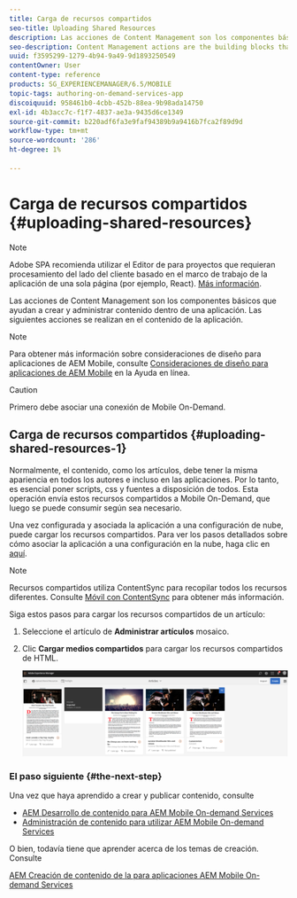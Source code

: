 ```yaml
---
title: Carga de recursos compartidos
seo-title: Uploading Shared Resources
description: Las acciones de Content Management son los componentes básicos que ayudan a crear y administrar contenido dentro de una aplicación. Siga esta página para obtener más información sobre la carga de recursos compartidos.
seo-description: Content Management actions are the building blocks that help to create and manage content within an application. Follow this page to learn about uploading shared resources.
uuid: f3595299-1279-4b94-9a49-9d1893250549
contentOwner: User
content-type: reference
products: SG_EXPERIENCEMANAGER/6.5/MOBILE
topic-tags: authoring-on-demand-services-app
discoiquuid: 958461b0-4cbb-452b-88ea-9b98ada14750
exl-id: 4b3acc7c-f1f7-4837-ae3a-9435d6ce1349
source-git-commit: b220adf6fa3e9faf94389b9a9416b7fca2f89d9d
workflow-type: tm+mt
source-wordcount: '286'
ht-degree: 1%

---
```


# Carga de recursos compartidos {#uploading-shared-resources}

>[!NOTE]
>
>Adobe SPA recomienda utilizar el Editor de para proyectos que requieran procesamiento del lado del cliente basado en el marco de trabajo de la aplicación de una sola página (por ejemplo, React). [Más información](/help/sites-developing/spa-overview.md).

Las acciones de Content Management son los componentes básicos que ayudan a crear y administrar contenido dentro de una aplicación. Las siguientes acciones se realizan en el contenido de la aplicación.

>[!NOTE]
>
>Para obtener más información sobre consideraciones de diseño para aplicaciones de AEM Mobile, consulte [Consideraciones de diseño para aplicaciones de AEM Mobile](https://helpx.adobe.com/digital-publishing-solution/help/design-app.html) en la Ayuda en línea.

>[!CAUTION]
>
>Primero debe asociar una conexión de Mobile On-Demand.

## Carga de recursos compartidos {#uploading-shared-resources-1}

Normalmente, el contenido, como los artículos, debe tener la misma apariencia en todos los autores e incluso en las aplicaciones. Por lo tanto, es esencial poner scripts, css y fuentes a disposición de todos. Esta operación envía estos recursos compartidos a Mobile On-Demand, que luego se puede consumir según sea necesario.

Una vez configurada y asociada la aplicación a una configuración de nube, puede cargar los recursos compartidos. Para ver los pasos detallados sobre cómo asociar la aplicación a una configuración en la nube, haga clic en [aquí](/help/mobile/mobile-apps-ondemand-application-create-configure-action.md).

>[!NOTE]
>
>Recursos compartidos utiliza ContentSync para recopilar todos los recursos diferentes. Consulte [Móvil con ContentSync](/help/mobile/mobile-ondemand-contentsync.md) para obtener más información.

Siga estos pasos para cargar los recursos compartidos de un artículo:

1. Seleccione el artículo de **Administrar artículos** mosaico.
1. Clic **Cargar medios compartidos** para cargar los recursos compartidos de HTML.

   ![chlimage_1-133](assets/chlimage_1-133.png)

### El paso siguiente {#the-next-step}

Una vez que haya aprendido a crear y publicar contenido, consulte

* [AEM Desarrollo de contenido para AEM Mobile On-demand Services](/help/mobile/aem-mobile-on-demand.md)
* [Administración de contenido para utilizar AEM Mobile On-demand Services](/help/mobile/aem-mobile.md)

O bien, todavía tiene que aprender acerca de los temas de creación. Consulte

[AEM Creación de contenido de la para aplicaciones AEM Mobile On-demand Services](/help/mobile/mobile-apps-ondemand.md)
